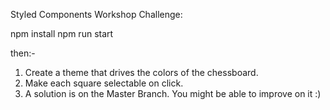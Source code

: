 Styled Components Workshop Challenge:

npm install
npm run start

then:-

1. Create a theme that drives the colors of the chessboard.
2. Make each square selectable on click.
3. A solution is on the Master Branch. You might be able to improve on it :)